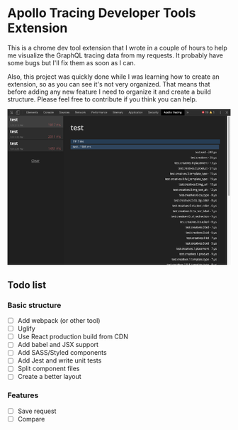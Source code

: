 # Apollo Tracing Developer Tools Extension

This is a chrome dev tool extension that I wrote in a couple of hours to help me visualize the GraphQL tracing data from my requests.
It probably have some bugs but I'll fix them as soon as I can.

Also, this project was quickly done while I was learning how to create an extension, so as you can see it's not very organized. That means that before adding any new feature I need to organize it and create a build structure. Please feel free to contribute if you think you can help.

![](docs/interface-example.png)

## Todo list

### Basic structure
- [ ] Add webpack (or other tool)
- [ ] Uglify
- [ ] Use React production build from CDN
- [ ] Add babel and JSX support
- [ ] Add SASS/Styled components
- [ ] Add Jest and write unit tests
- [ ] Split component files
- [ ] Create a better layout

### Features
- [ ] Save request
- [ ] Compare
